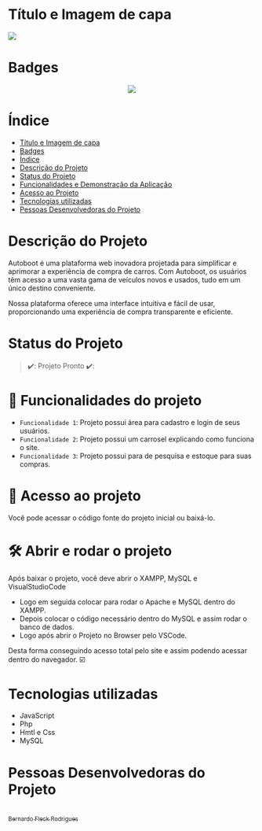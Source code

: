 # Título e Imagem de capa


<p aling="center">
<img loading="lazy" src="https://github.com/Fleckzz/ProjetoQI/assets/164113379/e909ad83-91b1-4f2f-a844-a38c82c9c319"/>
</p>

# Badges

<p align="center">
<img loading="lazy" src="http://img.shields.io/static/v1?label=STATUS&message=PRONTO&color=GREEN&style=for-the-badge"/>
</p>

# Índice 

* [Título e Imagem de capa](#Título-e-Imagem-de-capa)
* [Badges](#badges)
* [Índice](#índice)
* [Descrição do Projeto](#descrição-do-projeto)
* [Status do Projeto](#status-do-Projeto)
* [Funcionalidades e Demonstração da Aplicação](#funcionalidades-e-demonstração-da-aplicação)
* [Acesso ao Projeto](#acesso-ao-projeto)
* [Tecnologias utilizadas](#tecnologias-utilizadas)
* [Pessoas Desenvolvedoras do Projeto](#pessoas-desenvolvedoras)

# Descrição do Projeto

Autoboot é uma plataforma web inovadora projetada para simplificar e aprimorar a experiência de compra de carros. Com Autoboot, os usuários têm acesso a uma vasta gama de veículos novos e usados, tudo em um único destino conveniente.

Nossa plataforma oferece uma interface intuitiva e fácil de usar, proporcionando uma experiência de compra transparente e eficiente.

# Status do Projeto

> ✔️: Projeto Pronto ✔️:

# :hammer: Funcionalidades do projeto

- `Funcionalidade 1`: Projeto possui área para cadastro e login de seus usuários.
- `Funcionalidade 2`: Projeto possui um carrosel explicando como funciona o site.
- `Funcionalidade 3`: Projeto possui para de pesquisa e estoque para suas compras.

# 📁 Acesso ao projeto

Você pode acessar o código fonte do projeto inicial ou baixá-lo.

# 🛠️ Abrir e rodar o projeto

Após baixar o projeto, você deve abrir o XAMPP, MySQL e VisualStudioCode

- Logo em seguida colocar para rodar o Apache e MySQL dentro do XAMPP.
- Depois colocar o código necessário dentro do MySQL e assim rodar o banco de dados.
- Logo após abrir o Projeto no Browser pelo VSCode.

Desta forma conseguindo acesso total pelo site e assim podendo acessar dentro do navegador. ☑️

# Tecnologias utilizadas

- JavaScript
- Php
- Hmtl e Css
- MySQL

# Pessoas Desenvolvedoras do Projeto

 [<br><sub>Bernardo Fleck Rodrigues</sub>](https://github.com/fleckzz)
